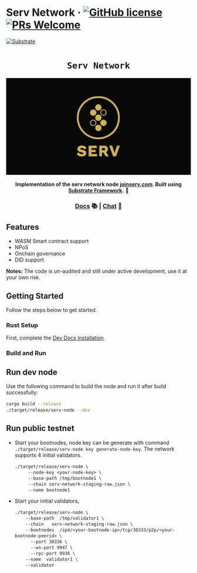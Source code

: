 # Serv Network &middot; [![GitHub license](https://img.shields.io/badge/license-GPL3%2FApache2-blue)](#LICENSE) [![PRs Welcome](https://img.shields.io/badge/PRs-welcome-brightgreen.svg)](docs/CONTRIBUTING.adoc)
[![Substrate](https://img.shields.io/badge/v.4-Substrate-blue)](https://substrate.io/)
<div align="center">
  <h1><code>Serv Network</code></h1>
  <p align="center">
    <img src="/docs/media/serv.png">
  </p>
  <strong>Implementation of the serv network node <a href="https://joinserv.com">joinserv.com</a>. Built using <a href="https://github.com/paritytech/substrate">Substrate Framework</a>.</strong> 🚀

  <h3>
    <a href="https://docs.substrate.io">Docs</a> 📚
    <span> | </span>
    <a href="https://discord.gg/H8AZxzh7sx">Chat</a> 💬
  </h3>

</div>

## Features

* WASM Smart contract support
* NPoS
* Onchain governance
* DID support

**Notes:** The code is un-audited and still under active development, use it at your own risk.

## Getting Started

Follow the steps below to get started.

### Rust Setup

First, complete the [Dev Docs Installation](https://docs.substrate.io/install/).

### Build and Run

## Run dev node

Use the following command to build the node and run it after build successfully:

```sh
cargo build --release
./target/release/serv-node --dev
```

## Run public testnet

* Start your bootnodes, node key can be generate with command `./target/release/serv-node key generate-node-key`. The network supports 4 initial validators.
  ```shell
  ./target/release/serv-node \
       --node-key <your-node-key> \
       --base-path /tmp/bootnode1 \
       --chain serv-network-staging-raw.json \
       --name bootnode1
  ```
* Start your initial validators,
  ```shell
  ./target/release/serv-node \
      --base-path  /tmp/validator1 \
      --chain   serv-network-staging-raw.json \
      --bootnodes  /ip4/<your-bootnode-ip>/tcp/30333/p2p/<your-bootnode-peerid> \
	    --port 30336 \
	    --ws-port 9947 \
	    --rpc-port 9936 \
      --name  validator1 \
      --validator
  ```